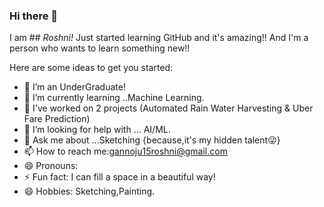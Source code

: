 ### Hi there 👋

I am  ## *Roshni!*
Just started learning GitHub and it's amazing!!
And I'm a person who wants to learn something new!!

Here are some ideas to get you started:

- 🔭 I’m an UnderGraduate!
- 🌱 I’m currently learning ..Machine Learning.
- 👯 I've worked on 2 projects (Automated Rain Water Harvesting & Uber Fare Prediction)
- 🤔 I’m looking for help with ... AI/ML.
- 💬 Ask me about ...Sketching {because,it's my hidden talent:stuck_out_tongue_winking_eye:}
- 📫 How to reach me:gannoju15roshni@gmail.com
- 😄 Pronouns: 
- ⚡ Fun fact: I can fill a space in a beautiful way!
- :smile: Hobbies: Sketching,Painting.

